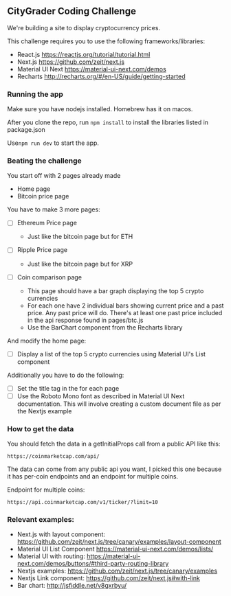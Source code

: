 ## CityGrader Coding Challenge

We're building a site to display cryptocurrency prices.

This challenge requires you to use the following frameworks/libraries:

- React.js https://reactjs.org/tutorial/tutorial.html
- Next.js https://github.com/zeit/next.js
- Material UI Next https://material-ui-next.com/demos
- Recharts http://recharts.org/#/en-US/guide/getting-started


### Running the app
Make sure you have nodejs installed. Homebrew has it on macos. 

After you clone the repo, run ``npm install`` to install the libraries listed in package.json

Use``npm run dev`` to start the app.

### Beating the challenge

You start off with 2 pages already made
- Home page
- Bitcoin price page


You have to make 3 more pages:
- [ ] Ethereum Price page
  - Just like the bitcoin page but for ETH

- [ ] Ripple Price page
  - Just like the bitcoin page but for XRP 

- [ ] Coin comparison page
  - This page should have a bar graph displaying the top 5 crypto currencies
  - For each one have 2 individual bars showing current price and a past price. Any past price will do. There's at least one past price included in the api response found in pages/btc.js
  - Use the BarChart component from the Recharts library 

And modify the home page:
- [ ] Display a list of the top 5 crypto currencies using Material UI's List component 

Additionally you have to do the following:

- [ ] Set the title tag in the <head> for each page
- [ ] Use the Roboto Mono font as described in Material UI Next documentation. This will involve creating a custom document file as per the Nextjs example

### How to get the data
You should fetch the data in a getInitialProps call from a public API like this:

``https://coinmarketcap.com/api/``

The data can come from any public api you want, I picked this one because it has per-coin endpoints and an endpoint for multiple coins.

Endpoint for multiple coins: 

``https://api.coinmarketcap.com/v1/ticker/?limit=10``




### Relevant examples:
- Next.js with layout component: https://github.com/zeit/next.js/tree/canary/examples/layout-component
- Material UI List Component https://material-ui-next.com/demos/lists/
- Material UI with routing: https://material-ui-next.com/demos/buttons/#third-party-routing-library
- Nextjs examples: https://github.com/zeit/next.js/tree/canary/examples
- Nextjs Link component: https://github.com/zeit/next.js#with-link
- Bar chart: http://jsfiddle.net/v8gxrbyu/


